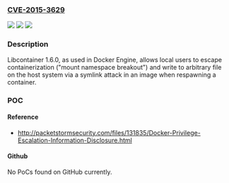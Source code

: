 ### [CVE-2015-3629](https://cve.mitre.org/cgi-bin/cvename.cgi?name=CVE-2015-3629)
![](https://img.shields.io/static/v1?label=Product&message=n%2Fa&color=blue)
![](https://img.shields.io/static/v1?label=Version&message=n%2Fa&color=blue)
![](https://img.shields.io/static/v1?label=Vulnerability&message=n%2Fa&color=brighgreen)

### Description

Libcontainer 1.6.0, as used in Docker Engine, allows local users to escape containerization ("mount namespace breakout") and write to arbitrary file on the host system via a symlink attack in an image when respawning a container.

### POC

#### Reference
- http://packetstormsecurity.com/files/131835/Docker-Privilege-Escalation-Information-Disclosure.html

#### Github
No PoCs found on GitHub currently.

